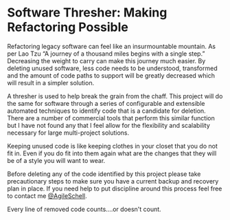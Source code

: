 ﻿# Software Thresher: Making Refactoring Possible 
Refactoring legacy software can feel like an insurmountable mountain.  As per Lao Tzu “A journey of a thousand miles begins with a single step.”  Decreasing the weight to carry can make this journey much easier.  By deleting unused software, less code needs to be understood, transformed and the amount of code paths to support will be greatly decreased which will result in a simpler solution.

A thresher is used to help break the grain from the chaff.  This project will do the same for software through a series of configurable and extensible automated techniques to identify code that is a candidate for deletion.  There are a number of commercial tools that perform this similar function but I have not found any that I feel allow for the flexibility and scalability necessary for large multi-project solutions.

Keeping unused code is like keeping clothes in your closet that you do not fit in.  Even if you do fit into them again what are the changes that they will be of a style you will want to wear.

Before deleting any of the code identified by this project please take precautionary steps to make sure you have a current backup and recovery plan in place.  If you need help to put discipline around this process feel free to contact me [@AgileSchell](https://twitter.com/agileschell).

Every line of removed code counts….or doesn't count.
